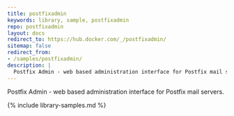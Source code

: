 ```yaml
---
title: postfixadmin
keywords: library, sample, postfixadmin
repo: postfixadmin
layout: docs
redirect_to: https://hub.docker.com/_/postfixadmin/
sitemap: false
redirect_from:
- /samples/postfixadmin/
description: |
  Postfix Admin - web based administration interface for Postfix mail servers.
---
```


Postfix Admin - web based administration interface for Postfix mail servers.


{% include library-samples.md %}
